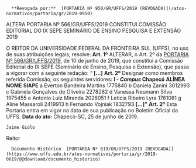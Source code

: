       **Revogada por:**  [PORTARIA Nº 950/GR/UFFS/2019 (REVOGADA)](/atos-normativos/portaria/gr/2019-0950) 

   ALTERA PORTARIA Nº 566/GR/UFFS/2019 CONSTITUI COMISSÃO EDITORIAL DO IX SEPE SEMINÁRIO DE ENSINO PESQUISA E EXTENSÃO 2019  

 O REITOR DA UNIVERSIDADE FEDERAL DA FRONTEIRA SUL (UFFS), no uso de suas atribuições legais, resolve:   **Art. 1º**  ALTERAR, o Art. 2º da [PORTARIA Nº 566/GR/UFFS/2019](https://www.uffs.edu.br/atos-normativos/portaria/gr/2019-0566), de 10 de junho de 2019, que constitui a Comissão Editorial do IX SEPE (Seminário de Ensino, Pesquisa e Extensão), que passa a vigorar com a seguinte redação: “ **[...]** **Art. 2º**  Designar como membros referida Comissão, os seguintes servidores: **I - *Campus*  Chapecó**     **ALÍNEA**   **NOME**   **SIAPE**     a   Everton Bandeira Martins   1775840     b   Daniela Zanini   3012993     c   Gabriela Gonçalves de Oliveira   2278282     d   Vanessa Neumann Silva   1975455     e   Antonio Luiz Miranda   2028051     f   Leticia Ribeiro Lyra   1761081     g   Aline Massaroli   2419913     h   Fernando Vojniak   1832793     **[...]”**   **Art. 2º**  Esta Portaria entra em vigor na data de sua publicação no Boletim Oficial da UFFS.        **Data do ato:** Chapecó-SC, 25 de junho de 2019.   
 

    Jaime Giolo   
 Reitor 

      Documento Histórico  [PORTARIA Nº 619/GR/UFFS/2019 (REVOGADA)](https://www.uffs.edu.br/atos-normativos/portaria/gr/2019-0619/@@download/documento_historico)     
      